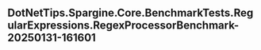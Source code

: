 ## DotNetTips.Spargine.Core.BenchmarkTests.RegularExpressions.RegexProcessorBenchmark-20250131-161601
